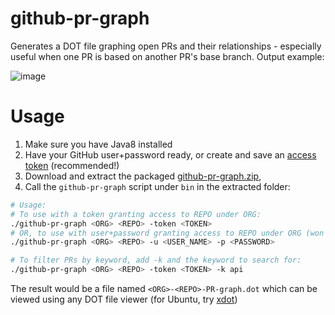 # github-pr-graph
Generates a DOT file graphing open PRs and their relationships - especially useful when one PR is based on another PR's base branch. Output example:

![image](https://user-images.githubusercontent.com/2573953/29886875-941192c2-8d89-11e7-8555-43a7c7edcd88.png)

# Usage
 1. Make sure you have Java8 installed
 2. Have your GitHub user+password ready, or create and save an [access token](https://github.com/settings/tokens) (recommended!)
 3. Download and extract the packaged [github-pr-graph.zip](https://github.com/tzachz/github-pr-graph/raw/master/github-pr-graph.zip), 
 4. Call the `github-pr-graph` script under `bin` in the extracted folder:

```bash
# Usage:
# To use with a token granting access to REPO under ORG: 
./github-pr-graph <ORG> <REPO> -token <TOKEN> 
# OR, to use with user+password granting access to REPO under ORG (won't work for users with 2FA enabled): 
./github-pr-graph <ORG> <REPO> -u <USER_NAME> -p <PASSWORD> 

# To filter PRs by keyword, add -k and the keyword to search for:
./github-pr-graph <ORG> <REPO> -token <TOKEN> -k api
```

The result would be a file named `<ORG>-<REPO>-PR-graph.dot` which can be viewed using any DOT file viewer (for Ubuntu, try [xdot](https://pypi.python.org/pypi/xdot))
